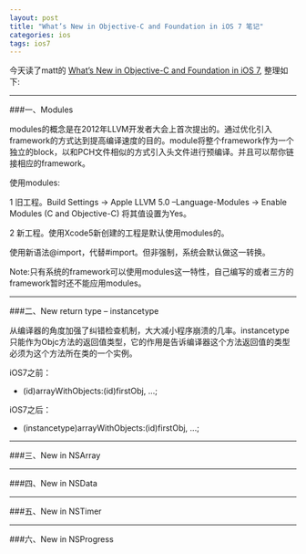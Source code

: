 ```yaml
---
layout: post
title: "What’s New in Objective-C and Foundation in iOS 7 笔记"
categories: ios
tags: ios7
---
```


今天读了matt的 [What’s New in Objective-C and Foundation in iOS 7](http://www.raywenderlich.com/49850/whats-new-in-objective-c-and-foundation-in-ios-7), 整理如下:

----
###一、Modules

modules的概念是在2012年LLVM开发者大会上首次提出的。通过优化引入framework的方式达到提高编译速度的目的。module将整个framework作为一个独立的block，以和PCH文件相似的方式引入头文件进行预编译。并且可以帮你链接相应的framework。

使用modules:

1 旧工程。Build Settings -> Apple LLVM 5.0 –Language-Modules -> Enable Modules (C and Objective-C) 将其值设置为Yes。

2 新工程。使用Xcode5新创建的工程是默认使用modules的。

使用新语法@import，代替#import。但非强制，系统会默认做这一转换。

Note:只有系统的framework可以使用modules这一特性，自己编写的或者三方的framework暂时还不能应用modules。


----
###二、New return type – instancetype

从编译器的角度加强了纠错检查机制，大大减小程序崩溃的几率。instancetype只能作为Objc方法的返回值类型，它的作用是告诉编译器这个方法返回值的类型必须为这个方法所在类的一个实例。


iOS7之前：
+ (id)arrayWithObjects:(id)firstObj, ...;

iOS7之后：
+ (instancetype)arrayWithObjects:(id)firstObj, ...;


----
###三、New in NSArray

----
###四、New in NSData

----
###五、New in NSTimer

----
###六、New in NSProgress
